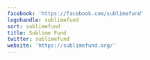 ```yaml
---
facebook: 'https://facebook.com/sublimefund'
logohandle: sublimefund
sort: sublimefund
title: Sublime Fund
twitter: sublimefund
website: 'https://sublimefund.org/'
---
```

